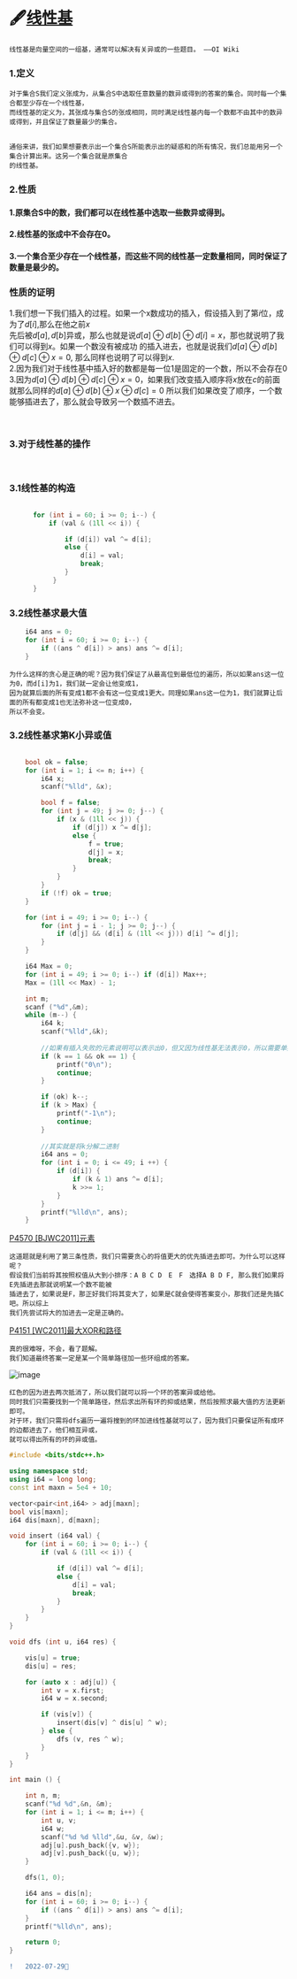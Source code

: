 
#  🖋️[线性基](https://blog.csdn.net/a_forever_dream/article/details/83654397)


    线性基是向量空间的一组基，通常可以解决有关异或的一些题目。 ——OI Wiki
    
    
    
### $1.$定义
    
    对于集合S我们定义张成为，从集合S中选取任意数量的数异或得到的答案的集合。同时每一个集合都至少存在一个线性基，
    而线性基的定义为，其张成与集合S的张成相同，同时满足线性基内每一个数都不由其中的数异或得到，并且保证了数量最少的集合。
    
    
    通俗来讲，我们如果想要表示出一个集合S所能表示出的疑惑和的所有情况，我们总能用另一个集合计算出来。这另一个集合就是原集合
    的线性基。
    
    
### $2.$性质

#### 1.原集合S中的数，我们都可以在线性基中选取一些数异或得到。
#### 2.线性基的张成中不会存在0。
#### 3.一个集合至少存在一个线性基，而这些不同的线性基一定数量相同，同时保证了数量是最少的。


### 性质的证明

  1.我们想一下我们插入的过程。如果一个x数成功的插入，假设插入到了第$i$位，成为了$d[i]$,那么在他之前$x$  
先后被$d[a], d[b]$异或，那么也就是说$d[a] \oplus d[b] \oplus d[i] = x$，那也就说明了我们可以得到$x$。如果一个数没有被成功
的插入进去，也就是说我们$d[a] \oplus d[b] \oplus d[c] \oplus x = 0$, 那么同样也说明了可以得到$x$.  
  2.因为我们对于线性基中插入好的数都是每一位1是固定的一个数，所以不会存在0  
  3.因为$d[a] \oplus d[b] \oplus d[c] \oplus x = 0$，如果我们改变插入顺序将$x$放在$c$的前面就那么同样的$d[a] \oplus d[b] \oplus x \oplus d[c] = 0$
  所以我们如果改变了顺序，一个数能够插进去了，那么就会导致另一个数插不进去。   
  
  
 <br>
 
### $3.$对于线性基的操作

<br>

### $3.1$线性基的构造
```C++

      for (int i = 60; i >= 0; i--) {
          if (val & (1ll << i)) {

              if (d[i]) val ^= d[i];
              else {
                  d[i] = val;
                  break; 
              }
           }
      }

```

### $3.2$线性基求最大值
```C++
    i64 ans = 0;
    for (int i = 60; i >= 0; i--) {
        if ((ans ^ d[i]) > ans) ans ^= d[i];
    }
```
    为什么这样的贪心是正确的呢？因为我们保证了从最高位到最低位的遍历，所以如果ans这一位为0，而d[i]为1，我们就一定会让他变成1，
    因为就算后面的所有变成1都不会有这一位变成1更大。同理如果ans这一位为1，我们就算让后面的所有都变成1也无法弥补这一位变成0，
    所以不会变。
  
  
 ### $3.2$线性基求第K小异或值
```C++

    bool ok = false;
    for (int i = 1; i <= n; i++) {
        i64 x;
        scanf("%lld", &x);

        bool f = false;
        for (int j = 49; j >= 0; j--) {
            if (x & (1ll << j)) {
                if (d[j]) x ^= d[j];
                else {
                    f = true;
                    d[j] = x;
                    break;
                }
            }
        }
        if (!f) ok = true;
    }

    for (int i = 49; i >= 0; i--) {
        for (int j = i - 1; j >= 0; j--) {
            if (d[j] && (d[i] & (1ll << j))) d[i] ^= d[j];
        }
    }

    i64 Max = 0;
    for (int i = 49; i >= 0; i--) if (d[i]) Max++;
    Max = (1ll << Max) - 1;

    int m;
    scanf ("%d",&m);
    while (m--) {
        i64 k;
        scanf("%lld",&k);
        
        //如果有插入失败的元素说明可以表示出0，但又因为线性基无法表示0，所以需要单独标记
        if (k == 1 && ok == 1) {
            printf("0\n");
            continue;
        }

        if (ok) k--;
        if (k > Max) {
            printf("-1\n");
            continue;
        }
        
        //其实就是将k分解二进制
        i64 ans = 0;
        for (int i = 0; i <= 49; i ++) {
            if (d[i]) {
                if (k & 1) ans ^= d[i];
                k >>= 1;
            }
        }
        printf("%lld\n", ans);
    }
```


[P4570 [BJWC2011]元素](https://www.luogu.com.cn/problem/P4570)


    这道题就是利用了第三条性质，我们只需要贪心的将值更大的优先插进去即可。为什么可以这样呢？
    假设我们当前将其按照权值从大到小排序：A B C D　E　F　选择A B D F, 那么我们如果将E先插进去那就说明某一个数不能被
    插进去了，如果说是F，那正好我们将其变大了，如果是C就会使得答案变小，那我们还是先插C吧。所以综上
    我们先尝试将大的加进去一定是正确的。
    
[P4151 [WC2011]最大XOR和路径](https://www.luogu.com.cn/problem/P4151)

    真的很难呀，不会，看了题解。
    我们知道最终答案一定是某一个简单路径加一些环组成的答案。
![image](https://user-images.githubusercontent.com/92497177/181796357-6e378661-1179-4612-b281-b00090c67ec2.png)  

    红色的因为进去两次抵消了，所以我们就可以将一个环的答案异或给他。
    同时我们只需要找到一个简单路径，然后求出所有环的抑或结果，然后按照求最大值的方法更新即可。
    对于环，我们只需将dfs遍历一遍将搜到的环加进线性基就可以了，因为我们只要保证所有成环的边都进去了，他们相互异或，
    就可以得出所有的环的异或值。
```C++
#include <bits/stdc++.h>

using namespace std;
using i64 = long long;
const int maxn = 5e4 + 10;

vector<pair<int,i64> > adj[maxn];
bool vis[maxn];
i64 dis[maxn], d[maxn];

void insert (i64 val) {
    for (int i = 60; i >= 0; i--) {
        if (val & (1ll << i)) {

            if (d[i]) val ^= d[i];
            else {
                d[i] = val;
                break; 
            }
        }
    }
}

void dfs (int u, i64 res) {

    vis[u] = true;
    dis[u] = res;

    for (auto x : adj[u]) {
        int v = x.first;
        i64 w = x.second;

        if (vis[v]) {
            insert(dis[v] ^ dis[u] ^ w); 
        } else {
            dfs (v, res ^ w);
        }
    }
}

int main () {

    int n, m;
    scanf("%d %d",&n, &m);
    for (int i = 1; i <= m; i++) {
        int u, v;
        i64 w;
        scanf("%d %d %lld",&u, &v, &w);
        adj[u].push_back({v, w});
        adj[v].push_back({u, w});
    }

    dfs(1, 0);

    i64 ans = dis[n];
    for (int i = 60; i >= 0; i--) {
        if ((ans ^ d[i]) > ans) ans ^= d[i];
    }
    printf("%lld\n", ans);

    return 0;
}
```

```diff
!   2022-07-29🌻
```
    
    
